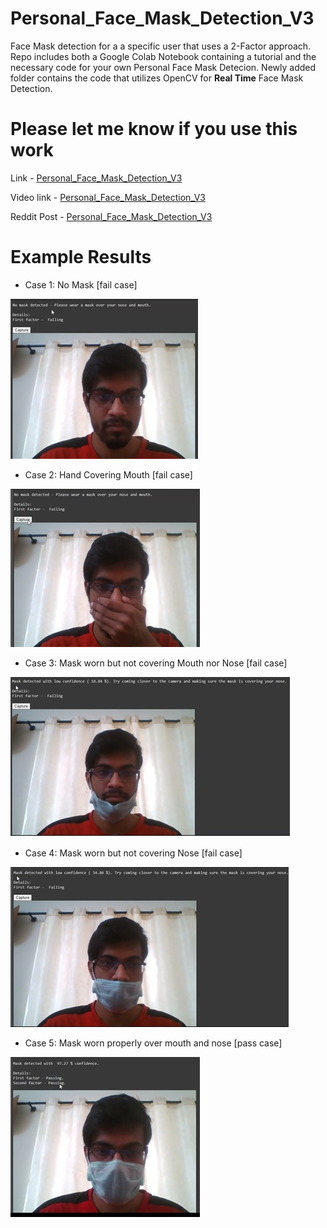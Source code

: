 # Personal_Face_Mask_Detection_V3
Face Mask detection for a a specific user that uses a 2-Factor approach. Repo includes both a Google Colab Notebook containing a tutorial and the necessary code for your own Personal Face Mask Detecion. Newly added folder contains the code that utilizes OpenCV for **Real Time** Face Mask Detection.

# Please let me know if you use this work

Link - [Personal_Face_Mask_Detection_V3](https://colab.research.google.com/github/shreyas-bk/Personal_Face_Mask_Detection_V3/blob/master/Personal_Face_Mask_Detection_V3.ipynb)

Video link - [Personal_Face_Mask_Detection_V3](https://www.linkedin.com/posts/shreyas-kera-027727178_machinelearning-facemaskdetection-tensorflow-activity-6692002676055658496-vN2O)

Reddit Post - [Personal_Face_Mask_Detection_V3](https://www.reddit.com/r/learnmachinelearning/comments/hww564/hi_guys_ive_made_a_personalized_face_mask/)

# Example Results

 - Case 1: No Mask [fail case]
 
 ![](No_Mask.jpg)
 
 - Case 2: Hand Covering Mouth [fail case]
 
 ![](Hand_Cover.jpg)
 
 - Case 3: Mask worn but not covering Mouth nor Nose [fail case]
 
 ![](No_Mouth.jpg)
 
 - Case 4: Mask worn but not covering Nose [fail case]
 
 ![](No_Nose.jpg)
 
 - Case 5: Mask worn properly over mouth and nose [pass case]
 
 ![](Mask.jpg)


